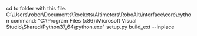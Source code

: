 cd to folder with this file.
C:\Users\rober\Documents\Rockets\Altimeters\RoboAlt\interface\core\cython
command: "C:\Program Files (x86)\Microsoft Visual Studio\Shared\Python37_64\python.exe" setup.py build_ext --inplace